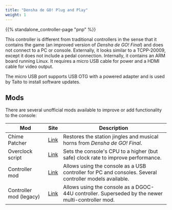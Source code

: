 ```yaml
---
title: "Densha de GO! Plug and Play"
weight: 1
---
```


{{% standalone_controller-page "pnp" %}}

This controller is different from traditional controllers in the sense that it contains the game (an improved version of *Densha de GO! Final*) and does not connect to a PC or console. Externally, it looks similar to a TCPP-20009, except it does not include a pedal connection. Internally, it contains an ARM board running Linux. It requires a micro USB cable for power and a HDMI cable for video output.

The micro USB port supports USB OTG with a powered adapter and is used by Taito to install software updates.

## Mods

There are several unofficial mods available to improve or add functionality to the console:

| **Mod**                     | **Site**                                                               | **Description**                                                                                        |
|-----------------------------|------------------------------------------------------------------------|--------------------------------------------------------------------------------------------------------|
| Chime Patcher               | [Link](https://github.com/GMMan/dengo-plug-and-play-chimes-patch)      | Restores the station jingles and musical horns from *Densha de GO! Final*.                             |
| Overclock script            | [Link](https://gist.github.com/GMMan/5b5daa43d7922d1e32a1b79cf344ad01) | Sets the console's CPU to a higher (but safe) clock rate to improve performance.                       |
| Controller mod              | [Link](https://github.com/MarcRiera/ddgo-pnp-controller)               | Allows using the console as a USB controller for PC and consoles. Several controller models available. |
| Controller mod (legacy)     | [Link](https://github.com/GMMan/dengo-plug-and-play-controller)        | Allows using the console as a DGOC-44U controller. Superseded by the newer multi-controller mod.       |

